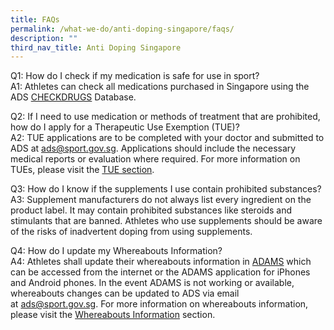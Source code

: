 ```yaml
---
title: FAQs
permalink: /what-we-do/anti-doping-singapore/faqs/
description: ""
third_nav_title: Anti Doping Singapore
---
```

Q1: How do I check if my medication is safe for use in sport?
<br>
A1: Athletes can check all medications purchased in Singapore using the ADS [CHECKDRUGS](/anti-doping-singapore/about/about-ads/) Database.

Q2: If I need to use medication or methods of treatment that are prohibited, how do I apply for a Therapeutic Use Exemption (TUE)?
<br>
A2: TUE applications are to be completed with your doctor and submitted to ADS at [ads@sport.gov.sg](mailto:ads@sport.gov.sg). Applications should include the necessary medical reports or evaluation where required. For more information on TUEs, please visit the [TUE section](/anti-doping-singapore/substances/therapeutic-use-exemption/).

Q3: How do I know if the supplements I use contain prohibited substances?
<br>
A3: Supplement manufacturers do not always list every ingredient on the product label. It may contain prohibited substances like steroids and stimulants that are banned. Athletes who use supplements should be aware of the risks of inadvertent doping from using supplements.

Q4: How do I update my Whereabouts Information?
<br>
A4: Athletes shall update their whereabouts information in [ADAMS](https://adams.wada-ama.org/adams/) which can be accessed from the internet or the ADAMS application for iPhones and Android phones. In the event ADAMS is not working or available, whereabouts changes can be updated to ADS via email at [ads@sport.gov.sg](mailto:ads@sport.gov.sg). For more information on whereabouts information, please visit the [Whereabouts Information](/anti-doping-singapore/testing/whereabouts-information/) section.